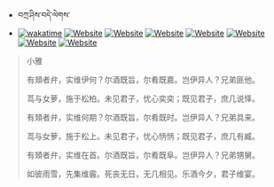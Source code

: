 - བཀྲ་ཤིས་བདེ་ལེགས་ 
- [![wakatime](https://wakatime.com/badge/user/5043ee4a-e361-4607-9d47-d557f2005d05.svg)](https://wakatime.com/@5043ee4a-e361-4607-9d47-d557f2005d05)	[![Website](https://img.shields.io/website?label=&up_color=orange&up_message=Tianchi&url=https%3A%2F%2Fshields.io)](https://tianchi.aliyun.com/home/science/scienceDetail?userId=1095279182618)	[![Website](https://img.shields.io/website?label=&up_color=blue&up_message=Kaggle&url=https%3A%2F%2Fshields.io)](https://www.kaggle.com/ivanxu/)	[![Website](https://img.shields.io/website?label=&up_color=gay&up_message=Yuque&url=https%3A%2F%2Fshields.io)](https://www.yuque.com/ivanaxu)	[![Website](https://img.shields.io/website?label=&up_color=brown&up_message=Leetcode&url=https%3A%2F%2Fshields.io)](https://leetcode.cn/u/ivanaxu)	[![Website](https://img.shields.io/website?label=&up_color=violet&up_message=AIstudio&url=https%3A%2F%2Fshields.io)](https://aistudio.baidu.com/aistudio/personalcenter/thirdview/979775)	[![Website](https://img.shields.io/website?label=&up_color=red&up_message=Gitee&url=https%3A%2F%2Fshields.io)](https://gitee.com/IvanaXu)	[![Website](https://img.shields.io/website?label=&up_color=yellow&up_message=Monkeytype&url=https%3A%2F%2Fshields.io)](https://monkeytype.com/profile/IvanaXu) 

> 小雅
> 
> 有頍者弁，实维伊何？尔酒既旨，尔肴既嘉。岂伊异人？兄弟匪他。
> 
> 茑与女萝，施于松柏。未见君子，忧心奕奕；既见君子，庶几说怿。
> 
> 有頍者弁，实维何期？尔酒既旨，尔肴既时。岂伊异人？兄弟具来。
> 
> 茑与女萝，施于松上。未见君子，忧心怲怲；既见君子，庶几有臧。
> 
> 有頍者弁，实维在首。尔酒既旨，尔肴既阜。岂伊异人？兄弟甥舅。
> 
> 如彼雨雪，先集维霰。死丧无日，无几相见。乐酒今夕，君子维宴。
>

